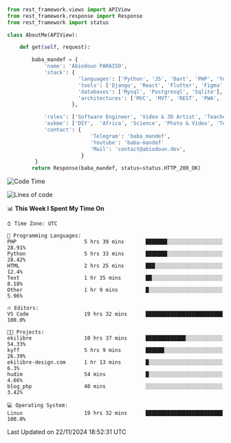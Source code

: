 ###
```python
from rest_framework.views import APIView
from rest_framework.response import Response
from rest_framework import status

class AboutMe(APIView):

    def get(self, request):

        baba_mandef = {
            'name': 'Abiodoun PARAISO',
            'stack': {
                       'languages': ['Python', 'JS', 'Dart', 'PHP', 'Yoruba', 'Fongbe', 'Kreyol', 'French', 'English'],
                       'tools': ['Django', 'React', 'Flutter', 'Figma', 'GIMP', 'Inckscape', 'Kdenlive', 'Blender'],
                       'databases': ['Mysql', 'Postgresql', 'Sqlite'],
                       'architectures': ['MVC', 'MVT', 'REST', 'PWA', 'SPA', 'MicroServices']
                     },

            'roles': ['Software Engineer', 'Video & 3D Artist', 'Teacher', 'Mentor', 'Farmer'],
            'askme': ['DIY',  'Africa', 'Science', 'Photo & Video', 'Tech', 'Agro'],
            'contact': {
                           'Telegram': 'baba_mandef',
                           'Youtube': 'baba-mandef'
                           'Mail': 'contact@abiodoun.dev',
                        }
         }
        return Response(baba_mandef, status=status.HTTP_200_OK)

```                    

<!--START_SECTION:waka-->
![Code Time](http://img.shields.io/badge/Code%20Time-1%2C227%20hrs%2014%20mins-blue)

![Lines of code](https://img.shields.io/badge/From%20Hello%20World%20I%27ve%20Written-424%20Thousand%20lines%20of%20code-blue)

📊 **This Week I Spent My Time On** 

```text
⌚︎ Time Zone: UTC

💬 Programming Languages: 
PHP                      5 hrs 39 mins       ███████░░░░░░░░░░░░░░░░░░   28.91% 
Python                   5 hrs 33 mins       ███████░░░░░░░░░░░░░░░░░░   28.42% 
HTML                     2 hrs 25 mins       ███░░░░░░░░░░░░░░░░░░░░░░   12.4% 
Text                     1 hr 35 mins        ██░░░░░░░░░░░░░░░░░░░░░░░   8.18% 
Other                    1 hr 9 mins         █░░░░░░░░░░░░░░░░░░░░░░░░   5.96%

🔥 Editors: 
VS Code                  19 hrs 32 mins      █████████████████████████   100.0%

🐱‍💻 Projects: 
ekilibre                 10 hrs 37 mins      █████████████░░░░░░░░░░░░   54.33% 
kyff                     5 hrs 9 mins        ██████░░░░░░░░░░░░░░░░░░░   26.39% 
ekilibre-design.com      1 hr 13 mins        █░░░░░░░░░░░░░░░░░░░░░░░░   6.3% 
hudim                    54 mins             █░░░░░░░░░░░░░░░░░░░░░░░░   4.66% 
blog_php                 40 mins             ░░░░░░░░░░░░░░░░░░░░░░░░░   3.42%

💻 Operating System: 
Linux                    19 hrs 32 mins      █████████████████████████   100.0%

```


 Last Updated on 22/11/2024 18:52:31 UTC
<!--END_SECTION:waka-->
